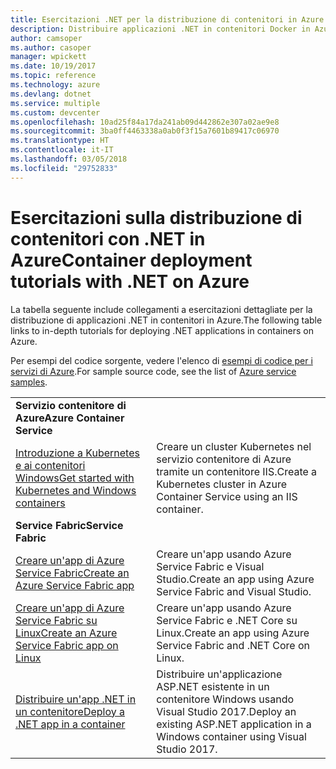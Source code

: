 ```yaml
---
title: Esercitazioni .NET per la distribuzione di contenitori in Azure
description: Distribuire applicazioni .NET in contenitori Docker in Azure e ridimensionarle con DC/OS, Mesos o Kubernetes.
author: camsoper
ms.author: casoper
manager: wpickett
ms.date: 10/19/2017
ms.topic: reference
ms.technology: azure
ms.devlang: dotnet
ms.service: multiple
ms.custom: devcenter
ms.openlocfilehash: 10ad25f84a17da241ab09d442862e307a02ae9e8
ms.sourcegitcommit: 3ba0ff4463338a0ab0f3f15a7601b89417c06970
ms.translationtype: HT
ms.contentlocale: it-IT
ms.lasthandoff: 03/05/2018
ms.locfileid: "29752833"
---
```

# <a name="container-deployment-tutorials-with-net-on-azure"></a><span data-ttu-id="ace99-103">Esercitazioni sulla distribuzione di contenitori con .NET in Azure</span><span class="sxs-lookup"><span data-stu-id="ace99-103">Container deployment tutorials with .NET on Azure</span></span>

<span data-ttu-id="ace99-104">La tabella seguente include collegamenti a esercitazioni dettagliate per la distribuzione di applicazioni .NET in contenitori in Azure.</span><span class="sxs-lookup"><span data-stu-id="ace99-104">The following table links to in-depth tutorials for deploying .NET applications in containers on Azure.</span></span>

<span data-ttu-id="ace99-105">Per esempi del codice sorgente, vedere l'elenco di [esempi di codice per i servizi di Azure](https://azure.microsoft.com/resources/samples/?platform=dotnet).</span><span class="sxs-lookup"><span data-stu-id="ace99-105">For sample source code, see the list of [Azure service samples](https://azure.microsoft.com/resources/samples/?platform=dotnet).</span></span>

| | |
|---|---|
| <span data-ttu-id="ace99-106">**Servizio contenitore di Azure**</span><span class="sxs-lookup"><span data-stu-id="ace99-106">**Azure Container Service**</span></span> ||
| <span data-ttu-id="ace99-107">[Introduzione a Kubernetes e ai contenitori Windows][1]</span><span class="sxs-lookup"><span data-stu-id="ace99-107">[Get started with Kubernetes and Windows containers][1]</span></span> | <span data-ttu-id="ace99-108">Creare un cluster Kubernetes nel servizio contenitore di Azure tramite un contenitore IIS.</span><span class="sxs-lookup"><span data-stu-id="ace99-108">Create a Kubernetes cluster in Azure Container Service using an IIS container.</span></span>
|<span data-ttu-id="ace99-109">**Service Fabric**</span><span class="sxs-lookup"><span data-stu-id="ace99-109">**Service Fabric**</span></span>| |
| <span data-ttu-id="ace99-110">[Creare un'app di Azure Service Fabric][2]</span><span class="sxs-lookup"><span data-stu-id="ace99-110">[Create an Azure Service Fabric app][2]</span></span> | <span data-ttu-id="ace99-111">Creare un'app usando Azure Service Fabric e Visual Studio.</span><span class="sxs-lookup"><span data-stu-id="ace99-111">Create an app using Azure Service Fabric and Visual Studio.</span></span> | 
| <span data-ttu-id="ace99-112">[Creare un'app di Azure Service Fabric su Linux][3]</span><span class="sxs-lookup"><span data-stu-id="ace99-112">[Create an Azure Service Fabric app on Linux][3]</span></span> | <span data-ttu-id="ace99-113">Creare un'app usando Azure Service Fabric e .NET Core su Linux.</span><span class="sxs-lookup"><span data-stu-id="ace99-113">Create an  app using Azure Service Fabric and .NET Core on Linux.</span></span> | 
| <span data-ttu-id="ace99-114">[Distribuire un'app .NET in un contenitore][4]</span><span class="sxs-lookup"><span data-stu-id="ace99-114">[Deploy a .NET app in a container][4]</span></span> | <span data-ttu-id="ace99-115">Distribuire un'applicazione ASP.NET esistente in un contenitore Windows usando Visual Studio 2017.</span><span class="sxs-lookup"><span data-stu-id="ace99-115">Deploy an existing ASP.NET application in a Windows container using Visual Studio 2017.</span></span>  |

[1]: /azure/container-service/container-service-kubernetes-windows-walkthrough
[2]: /azure/service-fabric/service-fabric-create-your-first-application-in-visual-studio
[3]: /azure/service-fabric/service-fabric-get-started-containers
[4]: /azure/service-fabric/service-fabric-host-app-in-a-container
